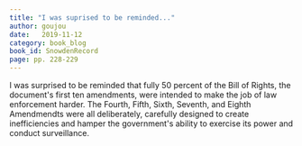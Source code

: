 ```yaml
---
title: "I was suprised to be reminded..."
author: goujou
date:   2019-11-12
category: book_blog
book_id: SnowdenRecord
page: pp. 228-229
---
```

I was surprised to be reminded that fully 50 percent of the Bill of Rights, the document's first ten amendments, were intended to make the job of law enforcement harder.
The Fourth, Fifth, Sixth, Seventh, and Eighth Amendmendts were all deliberately, carefully designed to create inefficiencies and hamper the government's ability to exercise its power and conduct surveillance.
